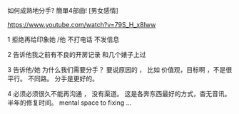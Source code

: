 如何成熟地分手? 簡單4部曲! [男女感情]

https://www.youtube.com/watch?v=79S_H_x8Iww

1 拒绝再给印象她 /他  不打电话 不发信息 

2 告诉他我之前有不良的开房记录 和几个婊子上过 

3 告诉他/她 为什么我们需要分手？  要说原因的 ， 比如 价值观，目标啊 ，不是很平行。 不同路。  分手是更好的。

4 必须必须很久不能再沟通 ， 没有渠道。  这是各奔东西最好的方式，杳无音讯。   半年的修复时间。 mental space to fixing ...





